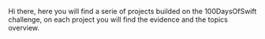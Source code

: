 
Hi there, here you will find a serie of projects builded on the 100DaysOfSwift challenge, on each project you will find the evidence and the topics overview. 
